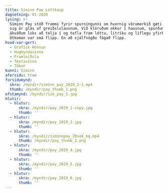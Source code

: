 ```yaml
---
title: Síminn Pay Léttkaup
dagsetning: 01-2020
lysing: >-
  Síminn Pay stóð frammi fyrir spurningunni um hvernig vörumerkið gæti skorið
  sig úr glás af greiðslulausnum. Við klóruðum okkur í hausnum, spurðum stórt og
  ákváðum loks að telja í og tefla fram léttu, litríku og líflegu yfirbragði.
  Útkoman var smá flipp. En að sjálfsögðu fágað flipp.
hvad-var-gert:
  - Grafísk Hönnun
  - Hugmyndavinna
  - Framleiðsla
  - Textavinna
  - Tökur
kunni: Síminn
aforsidu: true
forsidumynd:
  skra: /myndir/siminn_pay_2019_2-1.mp4
  thumb: /myndir/pay_thumb_1.png
efstamynd: /myndir/sim_pay_5.jpg
hlutir:
  - hlutur:
      skra: /myndir/pay_2019_1-copy.jpg
      thumb: ''
  - hlutur:
      skra: /myndir/pay_2019_2.jpg
      thumb: ''
  - hlutur:
      skra: /myndir/siminnpay_20sek_bg.mp4
      thumb: /myndir/pay_thumb_2.png
  - hlutur:
      skra: /myndir/pay_2019_4.jpg
      thumb: ''
  - hlutur:
      skra: /myndir/pay_2019_5.jpg
      thumb: ''
  - hlutur:
      skra: /myndir/pay_2019_6.jpg
      thumb: ''
---
```


